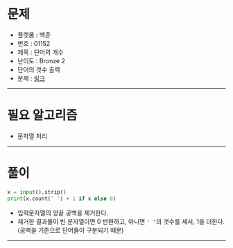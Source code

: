 # 문제
- 플랫폼 : 백준
- 번호 : 01152
- 제목 : 단어의 개수
- 난이도 : Bronze 2
- 단어의 갯수 출력
- 문제 : <a href="https://www.acmicpc.net/problem/1152" target="_blank">링크</a>

---

# 필요 알고리즘
- 문자열 처리

---

# 풀이
```python
x = input().strip()
print(x.count(' ') + 1 if x else 0)
```
- 입력문자열의 양끝 공백을 제거한다.
- 제거한 결과물이 빈 문자열이면 0 반환하고, 아니면 `' '`의 갯수를 세서, 1을 더한다.(공백을 기준으로 단어들이 구분되기 때문)

---
